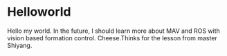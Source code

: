 # Helloworld
Hello my world.
In the future, I should learn more about MAV and ROS with vision based formation control.
Cheese.Thinks for the lesson from master Shiyang.
